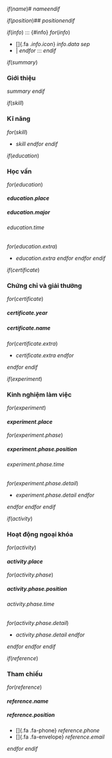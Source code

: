 $if(name)$# $name$$endif$

$if(position)$## $position$$endif$

$if(info)$
::: {#info}
$for(info)$
- []{.fa .$info.icon$} $info.data$
$sep$
- \|
$endfor$
:::
$endif$

$if(summary)$
### Giới thiệu

$summary$
$endif$

$if(skill)$
### Kĩ năng

$for(skill)$
- $skill$
$endfor$
$endif$

$if(education)$
### Học vấn

$for(education)$
#### $education.place$

##### $education.major$

###### $education.time$

$for(education.extra)$
- $education.extra$
$endfor$
$endfor$
$endif$

$if(certificate)$
### Chứng chỉ và giải thưởng

$for(certificate)$
##### $certificate.year$

##### $certificate.name$

$for(certificate.extra)$
- $certificate.extra$
$endfor$

$endfor$
$endif$

$if(experiment)$
### Kinh nghiệm làm việc

$for(experiment)$
#### $experiment.place$

$for(experiment.phase)$
##### $experiment.phase.position$

###### $experiment.phase.time$

$for(experiment.phase.detail)$
- $experiment.phase.detail$
$endfor$

$endfor$
$endfor$
$endif$

$if(activity)$
### Hoạt động ngoại khóa

$for(activity)$
#### $activity.place$

$for(activity.phase)$
##### $activity.phase.position$

###### $activity.phase.time$

$for(activity.phase.detail)$
- $activity.phase.detail$
$endfor$

$endfor$
$endfor$
$endif$

$if(reference)$
### Tham chiếu

$for(reference)$
#### $reference.name$

##### $reference.position$

- []{.fa .fa-phone} $reference.phone$
- []{.fa .fa-envelope} $reference.email$

$endfor$
$endif$